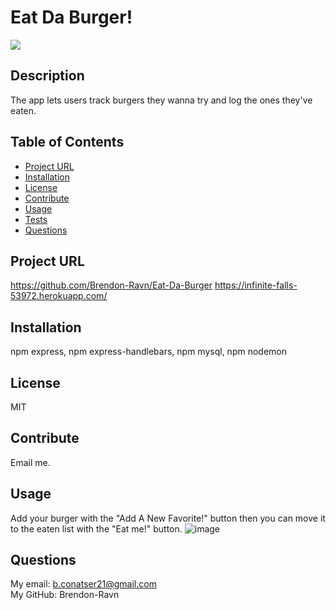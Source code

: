 # Eat Da Burger!
  ![](https://img.shields.io/badge/license-MIT-blue.svg)
## Description
  The app lets users track burgers they wanna try and log the ones they've eaten.

## Table of Contents

* [Project URL](#project-url)
* [Installation](#installation)
* [License](#license)
* [Contribute](#contribute)
* [Usage](#usage)
* [Tests](#test)
* [Questions](#questions)

## Project URL
  https://github.com/Brendon-Ravn/Eat-Da-Burger
  https://infinite-falls-53972.herokuapp.com/
  <br />

## Installation 
  npm express, npm express-handlebars, npm mysql, npm nodemon
  <br />

## License 
  MIT
  <br />

## Contribute
  Email me.
  <br />

## Usage
  Add your burger with the "Add A New Favorite!" button then you can move it to the eaten list with the "Eat me!" button.
  ![image](assets/img/BurgerApp.png)
  <br />

## Questions
  My email: b.conatser21@gmail.com
  <br />
  My GitHub: Brendon-Ravn
